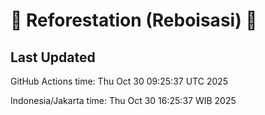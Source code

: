 
# 🌳 Reforestation (Reboisasi) 🌲

## Last Updated

GitHub Actions time: Thu Oct 30 09:25:37 UTC 2025

Indonesia/Jakarta time: Thu Oct 30 16:25:37 WIB 2025
